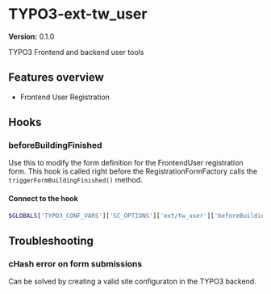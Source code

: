 # TYPO3-ext-tw_user

**Version:** 0.1.0

TYPO3 Frontend and backend user tools

## Features overview

* Frontend User Registration

## Hooks

### beforeBuildingFinished

Use this to modify the form definition for the FrontendUser registration form. This hook is called right before the RegistrationFormFactory calls the `triggerFormBuildingFinished()` method.

#### Connect to the hook

```php
$GLOBALS['TYPO3_CONF_VARS']['SC_OPTIONS']['ext/tw_user']['beforeBuildingFinished'][<useATimestampAsKeyPlease>] = \VENDOR\YourNamespace\YourClass::class;
```


## Troubleshooting

### cHash error on form submissions

Can be solved by creating a valid site configuraton in the TYPO3 backend.
